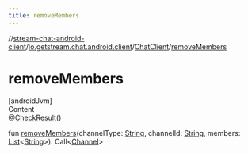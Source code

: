 ```yaml
---
title: removeMembers
---
```

//[stream-chat-android-client](../../../index.md)/[io.getstream.chat.android.client](../index.md)/[ChatClient](index.md)/[removeMembers](removeMembers.md)



# removeMembers  
[androidJvm]  
Content  
@[CheckResult](https://developer.android.com/reference/kotlin/androidx/annotation/CheckResult.html)()  
  
fun [removeMembers](removeMembers.md)(channelType: [String](https://kotlinlang.org/api/latest/jvm/stdlib/kotlin/-string/index.html), channelId: [String](https://kotlinlang.org/api/latest/jvm/stdlib/kotlin/-string/index.html), members: [List](https://kotlinlang.org/api/latest/jvm/stdlib/kotlin.collections/-list/index.html)&lt;[String](https://kotlinlang.org/api/latest/jvm/stdlib/kotlin/-string/index.html)&gt;): Call&lt;[Channel](../../io.getstream.chat.android.client.models/Channel/index.md)&gt;  




